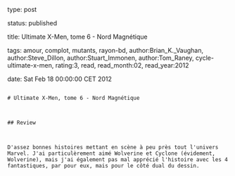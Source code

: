 type: post
status: published
title: Ultimate X-Men, tome 6 - Nord Magnétique
tags:  amour,  complot,  mutants,  rayon-bd, author:Brian_K._Vaughan, author:Steve_Dillon, author:Stuart_Immonen, author:Tom_Raney, cycle-ultimate-x-men, rating:3, read, read_month:02, read_year:2012
date: Sat Feb 18 00:00:00 CET 2012
~~~~~~
# Ultimate X-Men, tome 6 - Nord Magnétique

## Review

D'assez bonnes histoires mettant en scène à peu près tout l'univers Marvel. J'ai particulèrement aimé Wolverine et Cyclone (évidement, Wolverine), mais j'ai également pas mal apprécié l'histoire avec les 4 fantastiques, par pour eux, mais pour le côté dual du dessin.